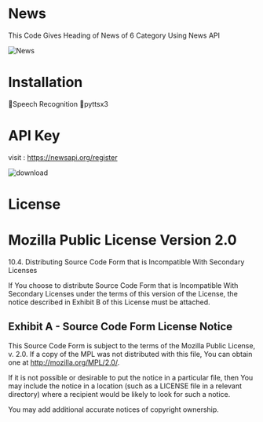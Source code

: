 # News
This Code Gives Heading of News of 6 Category  Using News API 

![News](https://github.com/Unkown-Bug/News/assets/87372653/9c34aa9f-82a5-427a-89be-7c9199534b86)

# Installation
🔸Speech Recognition
🔸pyttsx3

# API Key

visit : https://newsapi.org/register

![download](https://github.com/Unkown-Bug/News/assets/87372653/63a4ade0-1f52-4070-b6c5-c72c12e8141b)

# License

Mozilla Public License Version 2.0
==================================

10.4. Distributing Source Code Form that is Incompatible With Secondary
Licenses

If You choose to distribute Source Code Form that is Incompatible With
Secondary Licenses under the terms of this version of the License, the
notice described in Exhibit B of this License must be attached.

Exhibit A - Source Code Form License Notice
-------------------------------------------

  This Source Code Form is subject to the terms of the Mozilla Public
  License, v. 2.0. If a copy of the MPL was not distributed with this
  file, You can obtain one at http://mozilla.org/MPL/2.0/.

If it is not possible or desirable to put the notice in a particular
file, then You may include the notice in a location (such as a LICENSE
file in a relevant directory) where a recipient would be likely to look
for such a notice.

You may add additional accurate notices of copyright ownership.
